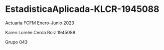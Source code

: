 # EstadisticaAplicada-KLCR-1945088
Actuaria FCFM Enero-Junio 2023

Karen Lorelei Cerda Roiz 1945088

Grupo 043
